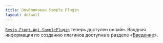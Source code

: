```yaml
---
title: Опубликован Sample Plugin 
layout: default
---
```

[`Resto.Front.Api.SamplePlugin`](https://iiko.github.io/front.api.sdk/sample) теперь доступен онлайн. Вводная информация по созданию плагинов доступна в разделе «[Введение](../v6/ru/Intro.html)».
